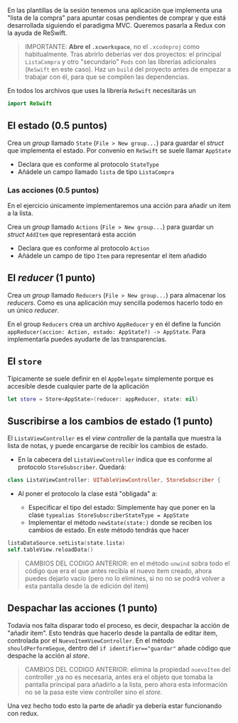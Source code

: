 
En las plantillas de la sesión tenemos una aplicación que implementa una "lista de la compra" para apuntar cosas pendientes de comprar y que está desarrollada siguiendo el paradigma MVC. Queremos pasarla a Redux con la ayuda de ReSwift.

> IMPORTANTE: **Abre el `.xcworkspace`**, no el `.xcodeproj` como habitualmente. Tras abrirlo deberías ver dos proyectos: el principal `ListaCompra` y otro "secundario" `Pods` con las librerías adicionales (`ReSwift` en este caso). Haz un `build` del proyecto antes de empezar a trabajar con él, para que se compilen las dependencias.

En todos los archivos que uses la librería `ReSwift` necesitarás un 

```swift
import ReSwift
```

## El estado (0.5 puntos)

Crea un *group* llamado `State` (`File > New group...`) para guardar el *struct* que implementa el estado. Por convenio en `ReSwift` se suele llamar `AppState`
  - Declara que es conforme al protocolo `StateType`
  - Añádele un campo llamado `lista` de tipo `ListaCompra`

### Las acciones (0.5 puntos)

En el ejercicio únicamente implementaremos una acción para añadir un item a la lista.

Crea un *group* llamado `Actions` (`File > New group...`) para guardar un *struct* `AddItem` que representará esta acción
 
  - Declara que es conforme al protocolo `Action`
  - Añádele un campo de tipo `Item` para representar el item añadido 

## El *reducer* (1 punto)

Crea un *group* llamado `Reducers` (`File > New group...`) para almacenar los *reducers*. Como es una aplicación muy sencilla podemos hacerlo todo en un único *reducer*. 

En el group `Reducers` crea un archivo `AppReducer` y en él define la función `appReducer(accion: Action, estado: AppState?) -> AppState`. Para implementarla puedes ayudarte de las transparencias.

## El `store` 

Típicamente se suele definir en el `AppDelegate` simplemente porque es accesible desde cualquier parte de la aplicación

```swift
let store = Store<AppState>(reducer: appReducer, state: nil)
```

## Suscribirse a los cambios de estado (1 punto)

El `ListaViewController` es el *view controller* de la pantalla que muestra la lista de notas, y puede encargarse de recibir los cambios de estado.

- En la cabecera del `ListaViewController` indica que es conforme al protocolo `StoreSubscriber`. Quedará:

```swift
class ListaViewController: UITableViewController, StoreSubscriber {
```

- Al poner el protocolo la clase está "obligada" a:

  + Especificar el tipo del estado: Simplemente hay que poner en la clase `typealias StoreSubscriberStateType = AppState`
  + Implementar el método `newState(state:)` donde se reciben los cambios de estado. En este método tendrás que hacer

```swift
listaDataSource.setLista(state.lista)
self.tableView.reloadData()
```

> CAMBIOS DEL CODIGO ANTERIOR: en el método `unwind` sobra todo el código que era el que antes recibía el nuevo item creado, ahora puedes dejarlo vacío (pero no lo elimines, si no no se podrá volver a esta pantalla desde la de edición del item)

## Despachar las acciones (1 punto)

Todavía nos falta disparar todo el proceso, es decir, despachar la acción de "añadir item". Esto tendrás que hacerlo desde la pantalla de editar item, controlada por el `NuevoItemViewController`. En el método `shouldPerformSegue`, dentro del `if identifier=="guardar"` añade código que despache la acción al *store*. 

> CAMBIOS DEL CODIGO ANTERIOR: elimina la propiedad `nuevoItem` del controller ,ya no es necesaria, antes era el objeto que tomaba la pantalla principal para añadirlo a la lista, pero ahora esta información no se la pasa este view controller sino el *store*.

Una vez hecho todo esto la parte de añadir ya debería estar funcionando con redux.